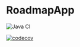 # RoadmapApp
![Java CI](https://github.com/Svikleren/RoadmapApp/workflows/Java%20CI/badge.svg?branch=master)


[![codecov](https://codecov.io/gh/Svikleren/RoadmapApp/branch/master/graph/badge.svg)](https://codecov.io/gh/Svikleren/RoadmapApp)

